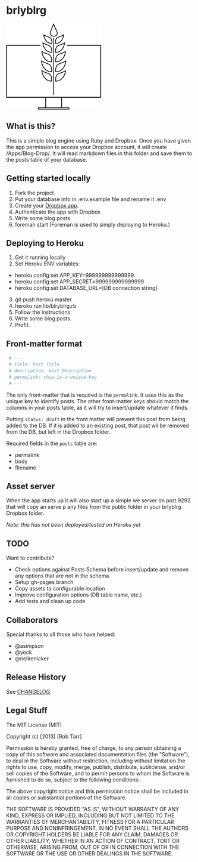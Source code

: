 # brlyblrg
![brlyblrg logo](docs/img/brlyblrg-logo.png "brlyblrg logo")


## What is this?
This is a simple blog engine using Ruby and Dropbox. Once you have given the app permission to access your Dropbox account, it will create /Apps/Blog-Drop/. It will read markdown files in this folder and save them to the posts table of your database.


## Getting started locally
1. Fork the project
2. Put your database info in .env.example file and rename it .env
3. Create your [Dropbox app](docs/CreateDropboxApp.pdf).
3. Authenticate the app with Dropbox
4. Write some blog posts
5. foreman start (Foreman is used to simply deploying to Heroku.)


## Deploying to Heroku
1. Get it running locally
2. Set Heroku ENV variables:
  - heroku config:set APP_KEY=999999999999999
  - heroku config:set APP_SECRET=999999999999999
  - heroku config:set DATABASE_URL=[DB connection string]
3. git push heroku master
4. heroku run lib/blryblrg.rb
5. Follow the instructions.
6. Write some blog posts.
7. Profit.


## Front-matter format
```YAML
 # ---
 # title: Post Title
 # description: post Description
 # permalink: this-is-a-unique-key
 # ---
```
The only front-matter that is required is the `permalink`. It uses this as the unique key to identify posts. The other front-matter keys should match the columns in your posts table, as it will try to insert/update whatever it finds.

Putting `status: draft` in the front matter will prevent this post from being added to the DB. If it is added to an existing post, that post wil be removed from the DB, but left in the Dropbox folder.

Required fields in the `posts` table are:

- permalink
- body
- filename


## Asset server

When the app starts up it will also start up a simple we server on port 9292 that will copy an serve p any files from the public folder in your brlyblrg Dropbox folder.

*Note: this has not been deployed/tested on Heroku yet*

## TODO

Want to contribute?

- Check options against Posts Schema before insert/update and remove any options that are not in the schema
- Setup gh-pages branch
- Copy assets to configurable location
- Improve configuration options (DB table name, etc.)
- Add tests and clean up code


## Collaborators

Special thanks to all those who have helped:

- @asimpson
- @yock
- @neilrenicker


## Release History
See [CHANGELOG](CHANGELOG).


## Legal Stuff
The MIT License (MIT)

Copyright (c) [2013] [Rob Tarr]

Permission is hereby granted, free of charge, to any person obtaining a copy of
this software and associated documentation files (the "Software"), to deal in
the Software without restriction, including without limitation the rights to
use, copy, modify, merge, publish, distribute, sublicense, and/or sell copies of
the Software, and to permit persons to whom the Software is furnished to do so,
subject to the following conditions:

The above copyright notice and this permission notice shall be included in all
copies or substantial portions of the Software.

THE SOFTWARE IS PROVIDED "AS IS", WITHOUT WARRANTY OF ANY KIND, EXPRESS OR
IMPLIED, INCLUDING BUT NOT LIMITED TO THE WARRANTIES OF MERCHANTABILITY, FITNESS
FOR A PARTICULAR PURPOSE AND NONINFRINGEMENT. IN NO EVENT SHALL THE AUTHORS OR
COPYRIGHT HOLDERS BE LIABLE FOR ANY CLAIM, DAMAGES OR OTHER LIABILITY, WHETHER
IN AN ACTION OF CONTRACT, TORT OR OTHERWISE, ARISING FROM, OUT OF OR IN
CONNECTION WITH THE SOFTWARE OR THE USE OR OTHER DEALINGS IN THE SOFTWARE.